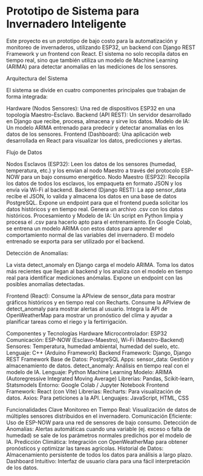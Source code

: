 # Prototipo de Sistema para Invernadero Inteligente
Este proyecto es un prototipo de bajo costo para la automatización y monitoreo de invernaderos, utilizando ESP32, un backend con Django REST Framework y un frontend con React. El sistema no solo recopila datos en tiempo real, sino que también utiliza un modelo de Machine Learning (ARIMA) para detectar anomalías en las mediciones de los sensores.

Arquitectura del Sistema

El sistema se divide en cuatro componentes principales que trabajan de forma integrada:

Hardware (Nodos Sensores): Una red de dispositivos ESP32 en una topología Maestro-Esclavo.
Backend (API REST): Un servidor desarrollado en Django que recibe, procesa, almacena y sirve los datos.
Modelo de IA: Un modelo ARIMA entrenado para predecir y detectar anomalías en los datos de los sensores.
Frontend (Dashboard): Una aplicación web desarrollada en React para visualizar los datos, predicciones y alertas.

Flujo de Datos

Nodos Esclavos (ESP32): Leen los datos de los sensores (humedad, temperatura, etc.) y los envían al nodo Maestro a través del protocolo ESP-NOW para un bajo consumo energético.
Nodo Maestro (ESP32): Recopila los datos de todos los esclavos, los empaqueta en formato JSON y los envía vía Wi-Fi al backend.
Backend (Django REST):
La app sensor_data recibe el JSON, lo valida y almacena los datos en una base de datos PostgreSQL.
Expone un endpoint para que el frontend pueda solicitar los datos históricos y en tiempo real.
Genera un archivo .csv con los datos históricos.
Procesamiento y Modelo de IA:
Un script en Python limpia y procesa el .csv para hacerlo apto para el entrenamiento.
En Google Colab, se entrena un modelo ARIMA con estos datos para aprender el comportamiento normal de las variables del invernadero.
El modelo entrenado se exporta para ser utilizado por el backend.

Detección de Anomalías:

La vista detect_anomaly en Django carga el modelo ARIMA.
Toma los datos más recientes que llegan al backend y los analiza con el modelo en tiempo real para identificar mediciones anómalas.
Expone un endpoint con las posibles anomalías detectadas.

Frontend (React):
Consume la APIview de sensor_data para mostrar gráficos históricos y en tiempo real con Recharts.
Consume la APIview de detect_anomaly para mostrar alertas al usuario.
Integra la API de OpenWeatherMap para mostrar un pronóstico del clima y ayudar a planificar tareas como el riego y la fertirrigación.

Componentes y Tecnologías
Hardware
Microcontrolador: ESP32
Comunicación: ESP-NOW (Esclavo-Maestro), Wi-Fi (Maestro-Backend)
Sensores: Temperatura, humedad ambiental, humedad del suelo, etc.
Lenguaje: C++ (Arduino Framework)
Backend
Framework: Django, Django REST Framework
Base de Datos: PostgreSQL
Apps:
sensor_data: Gestión y almacenamiento de datos.
detect_anomaly: Análisis en tiempo real con el modelo de IA.
Lenguaje: Python
Machine Learning
Modelo: ARIMA (Autoregressive Integrated Moving Average)
Librerías: Pandas, Scikit-learn, Statsmodels
Entorno: Google Colab / Jupyter Notebook
Frontend
Framework: React (con Vite)
Librerías:
Recharts: Para visualización de datos.
Axios: Para peticiones a la API.
Lenguajes: JavaScript, HTML, CSS

Funcionalidades Clave
Monitoreo en Tiempo Real: Visualización de datos de múltiples sensores distribuidos en el invernadero.
Comunicación Eficiente: Uso de ESP-NOW para una red de sensores de bajo consumo.
Detección de Anomalías: Alertas automáticas cuando una variable (ej. exceso o falta de humedad) se sale de los parámetros normales predichos por el modelo de IA.
Predicción Climática: Integración con OpenWeatherMap para obtener pronósticos y optimizar las tareas agrícolas.
Historial de Datos: Almacenamiento persistente de todos los datos para análisis a largo plazo.
Dashboard Intuitivo: Interfaz de usuario clara para una fácil interpretación de los datos.

